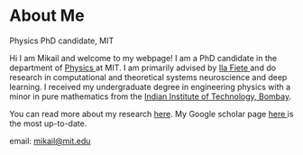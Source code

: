 # About Me
Physics PhD candidate, MIT

Hi I am Mikail and welcome to my webpage! I am a PhD candidate in the department of <a href = 'https://physics.mit.edu'> Physics </a> at MIT. I am primarily advised by <a href = '(fietelab.mit.edu)'> Ila Fiete </a> and do research in computational and theoretical systems neuroscience and deep learning. I received my undergraduate degree in engineering physics with a minor in pure mathematics from the <a href = 'https://en.wikipedia.org/wiki/IIT_Bombay'> Indian Institute of Technology, Bombay</a>.


You can read more about my research <a href ='https://mikailkhona.github.io/content/research.html'>here</a>. My Google scholar page <a href ='https://scholar.google.com/citations?user=K5f0SYQAAAAJ&hl=en'> here </a> is the most up-to-date.
 
 email: mikail@mit.edu

 
 
 
 




